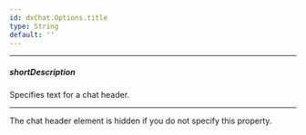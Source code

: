 ```yaml
---
id: dxChat.Options.title
type: String
default: ''
---
```

---
##### shortDescription
Specifies text for a chat header.

---
The chat header element is hidden if you do not specify this property. 